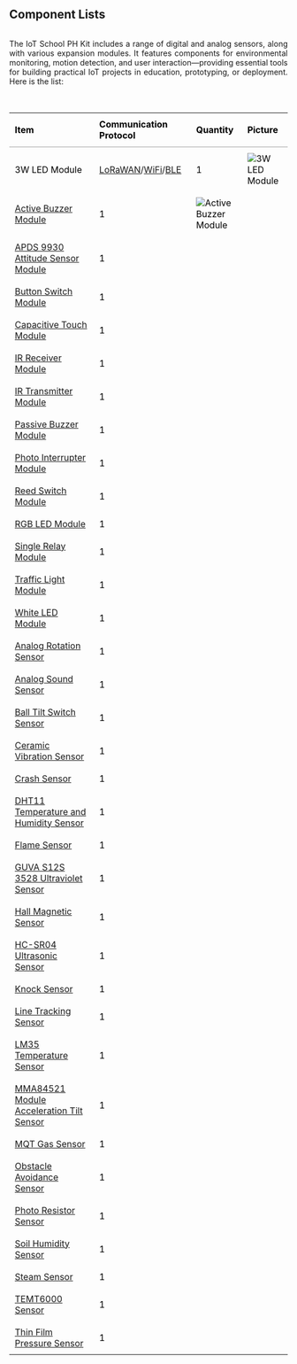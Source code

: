 <h2>Component Lists</h2>

<p style="text-align:justify;display:inline-block;margin-bottom:2rem;">
  The IoT School PH Kit includes a range of digital and analog sensors, along with various expansion modules. It features components for environmental monitoring, motion detection, and user interaction—providing essential tools for building practical IoT projects in education, prototyping, or deployment. Here is the list:
</p>

<table style="width: 100%; border-collapse: collapse; margin-bottom: 2rem; color: Black;">
  <thead>
    <tr>
      <th style="text-align: left; padding: 10px; border-bottom: 2px solid #ccc;">Item</th>
      <th style="text-align: left; padding: 10px; border-bottom: 2px solid #ccc;">Communication Protocol</th>
      <th style="text-align: left; padding: 10px; border-bottom: 2px solid #ccc;">Quantity</th>
      <th style="text-align: left; padding: 10px; border-bottom: 2px solid #ccc;">Picture</th>
    </tr>
  </thead>
  <tbody>
    <tr>
      <td style="padding: 10px;">3W LED Module</td>
      <td style="padding: 10px;"><a href="\docs\projects\Basic\Lorfi-L\Components-Modules\3W_LED_Module.html">LoRaWAN</a><a>/</a><a href="\docs\projects\Basic\Lorfi-L\Modules\3W-LED-Module.md">WiFi</a><a>/</a><a href="#">BLE</a></td>
      <td style="padding: 10px;">1</td>
      <td style="padding: 10px;"><img src="image1.jpg" alt="3W LED Module" style="max-width: 100px;"></td>
    </tr>
    <tr>
      <td style="padding: 10px;"><a href="#">Active Buzzer Module</a></td>
      <td style="padding: 10px;">1</td>
      <td style="padding: 10px;"><img src="image2.jpg" alt="Active Buzzer Module" style="max-width: 100px;"></td>
    </tr>
    <tr>
      <td style="padding: 10px;"><a href="#">APDS 9930 Attitude Sensor Module</a></td>
      <td style="padding: 10px;">1</td>
      <td style="padding: 10px;"><img src="image2.jpg" alt="" style="max-width: 100px;"></td>
    </tr>
    <tr>
      <td style="padding: 10px;"><a href="#">Button Switch Module</a></td>
      <td style="padding: 10px;">1</td>
      <td style="padding: 10px;"><img src="image2.jpg" alt="" style="max-width: 100px;"></td>
    </tr>
    <tr>
      <td style="padding: 10px;"><a href="#">Capacitive Touch Module</a></td>
      <td style="padding: 10px;">1</td>
      <td style="padding: 10px;"><img src="image2.jpg" alt="" style="max-width: 100px;"></td>
    </tr>
    <tr>
      <td style="padding: 10px;"><a href="#">IR Receiver Module</a></td>
      <td style="padding: 10px;">1</td>
      <td style="padding: 10px;"><img src="image2.jpg" alt="" style="max-width: 100px;"></td>
    </tr>
    <tr>
      <td style="padding: 10px;"><a href="#">IR Transmitter Module</a></td>
      <td style="padding: 10px;">1</td>
      <td style="padding: 10px;"><img src="image2.jpg" alt="" style="max-width: 100px;"></td>
    </tr>
    <tr>
      <td style="padding: 10px;"><a href="#">Passive Buzzer Module</a></td>
      <td style="padding: 10px;">1</td>
      <td style="padding: 10px;"><img src="image2.jpg" alt="" style="max-width: 100px;"></td>
    </tr>
    <tr>
      <td style="padding: 10px;"><a href="#">Photo Interrupter Module</a></td>
      <td style="padding: 10px;">1</td>
      <td style="padding: 10px;"><img src="image2.jpg" alt="" style="max-width: 100px;"></td>
    </tr>
    <tr>
      <td style="padding: 10px;"><a href="#">Reed Switch Module</a></td>
      <td style="padding: 10px;">1</td>
      <td style="padding: 10px;"><img src="image2.jpg" alt="" style="max-width: 100px;"></td>
    </tr>
    <tr>
      <td style="padding: 10px;"><a href="#">RGB LED Module</a></td>
      <td style="padding: 10px;">1</td>
      <td style="padding: 10px;"><img src="image2.jpg" alt="" style="max-width: 100px;"></td>
    </tr>
    <tr>
      <td style="padding: 10px;"><a href="#">Single Relay Module</a></td>
      <td style="padding: 10px;">1</td>
      <td style="padding: 10px;"><img src="image2.jpg" alt="" style="max-width: 100px;"></td>
    </tr>
    <tr>
      <td style="padding: 10px;"><a href="#">Traffic Light Module</a></td>
      <td style="padding: 10px;">1</td>
      <td style="padding: 10px;"><img src="image2.jpg" alt="" style="max-width: 100px;"></td>
    </tr>
    <tr>
      <td style="padding: 10px;"><a href="#">White LED Module</a></td>
      <td style="padding: 10px;">1</td>
      <td style="padding: 10px;"><img src="image2.jpg" alt="" style="max-width: 100px;"></td>
    </tr>
    <tr>
      <td style="padding: 10px;"><a href="#">Analog Rotation Sensor</a></td>
      <td style="padding: 10px;">1</td>
      <td style="padding: 10px;"><img src="image2.jpg" alt="" style="max-width: 100px;"></td>
    </tr>
    <tr>
      <td style="padding: 10px;"><a href="#">Analog Sound Sensor</a></td>
      <td style="padding: 10px;">1</td>
      <td style="padding: 10px;"><img src="image2.jpg" alt="" style="max-width: 100px;"></td>
    </tr>
    <tr>
      <td style="padding: 10px;"><a href="#">Ball Tilt Switch Sensor</a></td>
      <td style="padding: 10px;">1</td>
      <td style="padding: 10px;"><img src="image2.jpg" alt="" style="max-width: 100px;"></td>
    </tr>
    <tr>
      <td style="padding: 10px;"><a href="#">Ceramic Vibration Sensor</a></td>
      <td style="padding: 10px;">1</td>
      <td style="padding: 10px;"><img src="image2.jpg" alt="" style="max-width: 100px;"></td>
    </tr>
    <tr>
      <td style="padding: 10px;"><a href="#">Crash Sensor</a></td>
      <td style="padding: 10px;">1</td>
      <td style="padding: 10px;"><img src="image2.jpg" alt="" style="max-width: 100px;"></td>
    </tr>
    <tr>
      <td style="padding: 10px;"><a href="#">DHT11 Temperature and Humidity Sensor</a></td>
      <td style="padding: 10px;">1</td>
      <td style="padding: 10px;"><img src="image2.jpg" alt="" style="max-width: 100px;"></td>
    </tr>
    <tr>
      <td style="padding: 10px;"><a href="#">Flame Sensor</a></td>
      <td style="padding: 10px;">1</td>
      <td style="padding: 10px;"><img src="image2.jpg" alt="" style="max-width: 100px;"></td>
    </tr>
    <tr>
      <td style="padding: 10px;"><a href="#">GUVA S12S 3528 Ultraviolet Sensor</a></td>
      <td style="padding: 10px;">1</td>
      <td style="padding: 10px;"><img src="image2.jpg" alt="" style="max-width: 100px;"></td>
    </tr>
    <tr>
      <td style="padding: 10px;"><a href="#">Hall Magnetic Sensor</a></td>
      <td style="padding: 10px;">1</td>
      <td style="padding: 10px;"><img src="image2.jpg" alt="" style="max-width: 100px;"></td>
    </tr>
    <tr>
      <td style="padding: 10px;"><a href="#">HC-SR04 Ultrasonic Sensor</a></td>
      <td style="padding: 10px;">1</td>
      <td style="padding: 10px;"><img src="image2.jpg" alt="" style="max-width: 100px;"></td>
    </tr>
    <tr>
      <td style="padding: 10px;"><a href="#">Knock Sensor</a></td>
      <td style="padding: 10px;">1</td>
      <td style="padding: 10px;"><img src="image2.jpg" alt="" style="max-width: 100px;"></td>
    </tr>
    <tr>
      <td style="padding: 10px;"><a href="#">Line Tracking Sensor</a></td>
      <td style="padding: 10px;">1</td>
      <td style="padding: 10px;"><img src="image2.jpg" alt="" style="max-width: 100px;"></td>
    </tr>
    <tr>
      <td style="padding: 10px;"><a href="#">LM35 Temperature Sensor</a></td>
      <td style="padding: 10px;">1</td>
      <td style="padding: 10px;"><img src="image2.jpg" alt="" style="max-width: 100px;"></td>
    </tr>
    <tr>
      <td style="padding: 10px;"><a href="#">MMA84521 Module Acceleration Tilt Sensor</a></td>
      <td style="padding: 10px;">1</td>
      <td style="padding: 10px;"><img src="image2.jpg" alt="" style="max-width: 100px;"></td>
    </tr> <tr>
      <td style="padding: 10px;"><a href="#">MQT Gas Sensor</a></td>
      <td style="padding: 10px;">1</td>
      <td style="padding: 10px;"><img src="image2.jpg" alt="" style="max-width: 100px;"></td>
    </tr>
    <tr>
      <td style="padding: 10px;"><a href="#">Obstacle Avoidance Sensor</a></td>
      <td style="padding: 10px;">1</td>
      <td style="padding: 10px;"><img src="image2.jpg" alt="" style="max-width: 100px;"></td>
    </tr>
    <tr>
      <td style="padding: 10px;"><a href="#">Photo Resistor Sensor</a></td>
      <td style="padding: 10px;">1</td>
      <td style="padding: 10px;"><img src="image2.jpg" alt="" style="max-width: 100px;"></td>
    </tr>
    <tr>
      <td style="padding: 10px;"><a href="#">Soil Humidity Sensor</a></td>
      <td style="padding: 10px;">1</td>
      <td style="padding: 10px;"><img src="image2.jpg" alt="" style="max-width: 100px;"></td>
    </tr>
    <tr>
      <td style="padding: 10px;"><a href="#">Steam Sensor</a></td>
      <td style="padding: 10px;">1</td>
      <td style="padding: 10px;"><img src="image2.jpg" alt="" style="max-width: 100px;"></td>
    </tr>
    <tr>
      <td style="padding: 10px;"><a href="#">TEMT6000 Sensor</a></td>
      <td style="padding: 10px;">1</td>
      <td style="padding: 10px;"><img src="image2.jpg" alt="" style="max-width: 100px;"></td>
    </tr>
    <tr>
      <td style="padding: 10px;"><a href="#">Thin Film Pressure Sensor</a></td>
      <td style="padding: 10px;">1</td>
      <td style="padding: 10px;"><img src="image2.jpg" alt="" style="max-width: 100px;"></td>
    </tr>
  </tbody>
</table>